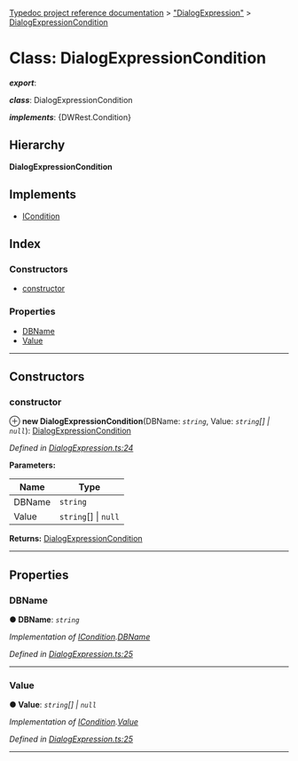 [Typedoc project reference documentation](../README.md) > ["DialogExpression"](../modules/_dialogexpression_.md) > [DialogExpressionCondition](../classes/_dialogexpression_.dialogexpressioncondition.md)

# Class: DialogExpressionCondition

*__export__*: 

*__class__*: DialogExpressionCondition

*__implements__*: {DWRest.Condition}

## Hierarchy

**DialogExpressionCondition**

## Implements

* [ICondition](../interfaces/_types_dw_rest_d_.dwrest.icondition.md)

## Index

### Constructors

* [constructor](_dialogexpression_.dialogexpressioncondition.md#constructor)

### Properties

* [DBName](_dialogexpression_.dialogexpressioncondition.md#dbname)
* [Value](_dialogexpression_.dialogexpressioncondition.md#value)

---

## Constructors

<a id="constructor"></a>

###  constructor

⊕ **new DialogExpressionCondition**(DBName: *`string`*, Value: *`string`[] \| `null`*): [DialogExpressionCondition](_dialogexpression_.dialogexpressioncondition.md)

*Defined in [DialogExpression.ts:24](https://github.com/DocuWare/REST-Sample-TS/blob/0222c3e/src/DialogExpression.ts#L24)*

**Parameters:**

| Name | Type |
| ------ | ------ |
| DBName | `string` |
| Value | `string`[] \| `null` |

**Returns:** [DialogExpressionCondition](_dialogexpression_.dialogexpressioncondition.md)

___

## Properties

<a id="dbname"></a>

###  DBName

**● DBName**: *`string`*

*Implementation of [ICondition](../interfaces/_types_dw_rest_d_.dwrest.icondition.md).[DBName](../interfaces/_types_dw_rest_d_.dwrest.icondition.md#dbname)*

*Defined in [DialogExpression.ts:25](https://github.com/DocuWare/REST-Sample-TS/blob/0222c3e/src/DialogExpression.ts#L25)*

___
<a id="value"></a>

###  Value

**● Value**: *`string`[] \| `null`*

*Implementation of [ICondition](../interfaces/_types_dw_rest_d_.dwrest.icondition.md).[Value](../interfaces/_types_dw_rest_d_.dwrest.icondition.md#value)*

*Defined in [DialogExpression.ts:25](https://github.com/DocuWare/REST-Sample-TS/blob/0222c3e/src/DialogExpression.ts#L25)*

___

